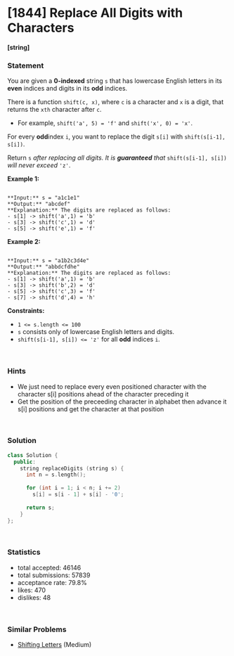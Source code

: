# [1844] Replace All Digits with Characters

**[string]**

### Statement

You are given a **0-indexed** string `s` that has lowercase English letters in its **even** indices and digits in its **odd** indices.

There is a function `shift(c, x)`, where `c` is a character and `x` is a digit, that returns the `xth` character after `c`.

* For example, `shift('a', 5) = 'f'` and `shift('x', 0) = 'x'`.



For every **odd**index `i`, you want to replace the digit `s[i]` with `shift(s[i-1], s[i])`.

Return `s` *after replacing all digits. It is **guaranteed** that* `shift(s[i-1], s[i])` *will never exceed* `'z'`.


**Example 1:**

```

**Input:** s = "a1c1e1"
**Output:** "abcdef"
**Explanation:** The digits are replaced as follows:
- s[1] -> shift('a',1) = 'b'
- s[3] -> shift('c',1) = 'd'
- s[5] -> shift('e',1) = 'f'
```

**Example 2:**

```

**Input:** s = "a1b2c3d4e"
**Output:** "abbdcfdhe"
**Explanation:** The digits are replaced as follows:
- s[1] -> shift('a',1) = 'b'
- s[3] -> shift('b',2) = 'd'
- s[5] -> shift('c',3) = 'f'
- s[7] -> shift('d',4) = 'h'
```

**Constraints:**
* `1 <= s.length <= 100`
* `s` consists only of lowercase English letters and digits.
* `shift(s[i-1], s[i]) <= 'z'` for all **odd** indices `i`.


<br>

### Hints

- We just need to replace every even positioned character with the character s[i] positions ahead of the character preceding it
- Get the position of the preceeding character in alphabet then advance it s[i] positions and get the character at that position

<br>

### Solution

```cpp
class Solution {
  public:
    string replaceDigits (string s) {
      int n = s.length();
      
      for (int i = 1; i < n; i += 2)
        s[i] = s[i - 1] + s[i] - '0';
      
      return s;
    }
};
```

<br>

### Statistics

- total accepted: 46146
- total submissions: 57839
- acceptance rate: 79.8%
- likes: 470
- dislikes: 48

<br>

### Similar Problems

- [Shifting Letters](https://leetcode.com/problems/shifting-letters) (Medium)
